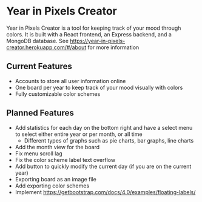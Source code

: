# Year in Pixels Creator

Year in Pixels Creator is a tool for keeping track of your mood through colors. It is built with a React frontend, an Express backend, and a MongoDB database. See https://year-in-pixels-creator.herokuapp.com/#/about for more information

## Current Features

- Accounts to store all user information online
- One board per year to keep track of your mood visually with colors
- Fully customizable color schemes

## Planned Features

- Add statistics for each day on the bottom right and have a select menu to select either entire year or per month, or all time
  - Different types of graphs such as pie charts, bar graphs, line charts
- Add the month view for the board
- Fix menu scroll lag
- Fix the color scheme label text overflow
- Add button to quickly modify the current day (if you are on the current year)
- Exporting board as an image file
- Add exporting color schemes
- Implement https://getbootstrap.com/docs/4.0/examples/floating-labels/
